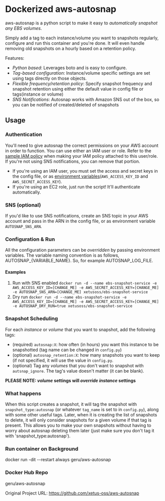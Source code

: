 # Dockerized aws-autosnap
aws-autosnap is a python script to make it easy to *automatically snapshot any EBS volumes*.

Simply add a tag to each instance/volume you want to snapshots regularly, configure and run this container and you're done. It will even handle removing old snapshots on a hourly based on a retention policy.

Features:
- *Python based*: Leverages boto and is easy to configure.
- *Tag-based configuration*: Instance/volume specific settings are set using tags directly on those objects.
- *Flexible frequency/retention policy*: Specify snapshot frequency and snapshot retention using either the default value in config file or tags(instance or volume)
- *SNS Notifications*: Autosnap works with Amazon SNS out of the box, so you can be notified of created/deleted of snapshots

## Usage

### Authentication
You'll need to give autosnap the correct permissions on your AWS account in order to function. You can use either an IAM user or role. Refer to the [sample IAM policy](iam.policy.sample) when making your IAM policy attached to this user/role. If you're not using SNS notifications, you can remove that portion.

* If you're using an IAM user, you must set the access and secret keys in the config file, or as [environment variables](http://docs.aws.amazon.com/cli/latest/userguide/cli-chap-getting-started.html#cli-environment)(`AWS_ACCESS_KEY_ID` and `AWS_SECRET_ACCESS_KEY`).
* If you're using an EC2 role, just run the script! It'll authenticate automatically.

### SNS (optional)
If you'd like to use SNS notifications, create an SNS topic in your AWS account and pass in the ARN in the config file, or as environment variable `AUTOSNAP_SNS_ARN`.

### Configuration & Run
All the configuration parameters can be *overridden* by passing environment variables. The variable naming convention is as follows, AUTOSNAP_{VARIABLE_NAME}. So, for example AUTOSNAP_LOG_FILE.
#### Examples
1. Run with SNS enabled
	```docker run -d --name ebs-snapshot-service -e AWS_ACCESS_KEY_ID=[CHANGE_ME] -e AWS_SECRET_ACCESS_KEY=[CHANGE_ME] -e AUTOSNAP_SNS_ARN=[CHANGE_ME] xetusoss/ebs-snapshot-service```
2. Dry run
	```docker run -d --name ebs-snapshot-service -e AWS_ACCESS_KEY_ID=[CHANGE_ME] -e AWS_SECRET_ACCESS_KEY=[CHANGE_ME] -e AUTOSNAP_DRY_RUN=true xetusoss/ebs-snapshot-service```

### Snapshot Scheduling
For each _instance_ or _volume_ that you want to snapshot, add the following tags:
  * (required) `autosnap:X`: how often (in hours) you want this instance to be snapshotted (tag name can be changed in `config.py`)
  * (optional) `autosnap_retention:X`: how many snapshots you want to keep (if not specified, it will use the value in `config.py`.
  * (optional) Tag any _volumes_ that you don't want to snapshot with `autsnap_ignore`. The tag's value doesn't matter (it can be blank).
  
  **PLEASE NOTE: _volume_ settings will *override* _instance_ settings**


### What happens
When this script creates a snapshot, it will tag the snapshot with `snapshot_type:autosnap` (or whatever `tag_name` is set to in `config.py`), along with some other useful tags. Later, when it is creating the list of snapshots to delete, it will only consider snapshots for a given volume if that tag is present. This allows you to make your own snapshots without having to worry about autosnap deleting them later (just make sure you don't tag it with 'snapshot_type:autosnap').


### Run container on Background 

docker run -dit --restart always  geru/aws-autosnap

### Docker Hub Repo

geru/aws-autosnap

Original Project URL:  https://github.com/xetus-oss/aws-autosnap


